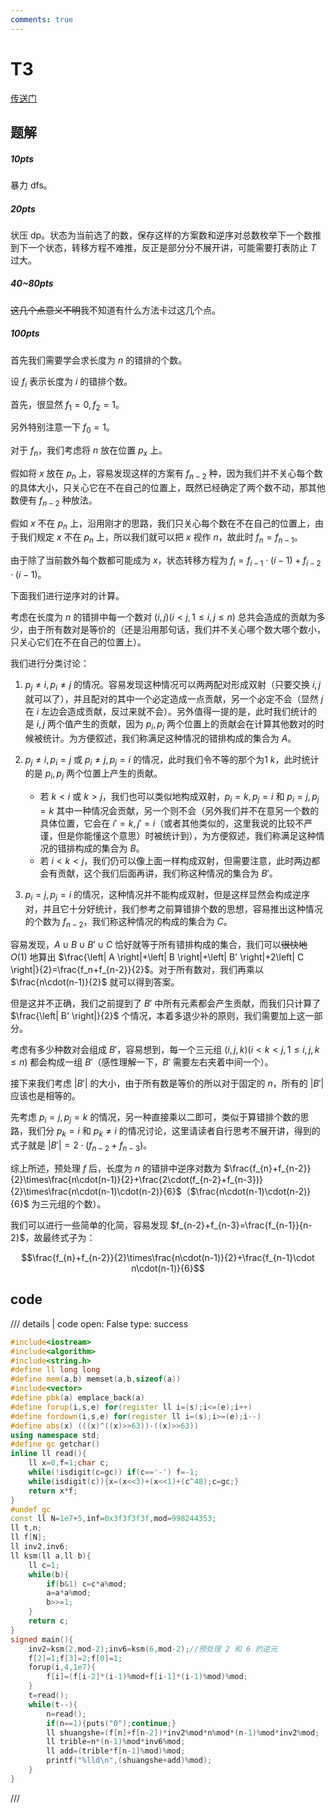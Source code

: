 ```yaml
---
comments: true
---
```


# T3
[传送门](https://local.cwoi.com.cn:8443/contest/C0217/problem/C)


## 题解
##### 10pts

暴力 dfs。

##### 20pts

状压 dp。状态为当前选了的数，保存这样的方案数和逆序对总数枚举下一个数推到下一个状态，转移方程不难推，反正是部分分不展开讲，可能需要打表防止 $T$ 过大。

##### 40~80pts

~~这几个点意义不明~~我不知道有什么方法卡过这几个点。

##### 100pts

首先我们需要学会求长度为 $n$ 的错排的个数。

设 $f_i$ 表示长度为 $i$ 的错排个数。

首先，很显然 $f_1=0,f_2=1$。

另外特别注意一下 $f_0=1$。

对于 $f_n$，我们考虑将 $n$ 放在位置 $p_x$ 上。

假如将 $x$ 放在 $p_n$ 上，容易发现这样的方案有 $f_{n-2}$ 种，因为我们并不关心每个数的具体大小，只关心它在不在自己的位置上，既然已经确定了两个数不动，那其他数便有 $f_{n-2}$ 种放法。

假如 $x$ 不在 $p_n$ 上，沿用刚才的思路，我们只关心每个数在不在自己的位置上，由于我们规定 $x$ 不在 $p_n$ 上，所以我们就可以把 $x$ 视作 $n$，故此时 $f_n=f_{n-1}$。

由于除了当前数外每个数都可能成为 $x$，状态转移方程为 $f_i=f_{i-1}\cdot(i-1)+f_{i-2}\cdot(i-1)$。

下面我们进行逆序对的计算。

考虑在长度为 $n$ 的错排中每一个数对 $(i,j)(i<j,1 \le i,j \le n)$ 总共会造成的贡献为多少，由于所有数对是等价的（还是沿用那句话，我们并不关心哪个数大哪个数小，只关心它们在不在自己的位置上）。

我们进行分类讨论：
1. $p_j\ne i,p_i \ne j$ 的情况。容易发现这种情况可以两两配对形成双射（只要交换 $i,j$ 就可以了），并且配对的其中一个必定造成一点贡献，另一个必定不会（显然 $j$ 在 $i$ 左边会造成贡献，反过来就不会）。另外值得一提的是，此时我们统计的是 $i,j$ 两个值产生的贡献，因为 $p_i,p_j$ 两个位置上的贡献会在计算其他数对的时候被统计。为方便叙述，我们称满足这种情况的错排构成的集合为 $A$。

1. $p_j \ne i,p_i = j$ 或 $p_i \ne j,p_j = i$ 的情况，此时我们令不等的那个为1 $k$，此时统计的是 $p_i,p_j$ 两个位置上产生的贡献。
	- 若 $k<i$ 或 $k>j$，我们也可以类似地构成双射，$p_i=k,p_j=i$ 和 $p_i=j,p_j=k$ 其中一种情况会贡献，另一个则不会（另外我们并不在意另一个数的具体位置，它会在 $i'=k,j'=i$（或者其他类似的，这里我说的比较不严谨，但是你能懂这个意思）时被统计到），为方便叙述，我们称满足这种情况的错排构成的集合为 $B$。
   - 若 $i < k < j$，我们仍可以像上面一样构成双射，但需要注意，此时两边都会有贡献，这个我们后面再讲，我们称这种情况的集合为 $B'$。
1. $p_i=j,p_j=i$ 的情况，这种情况并不能构成双射，但是这样显然会构成逆序对，并且它十分好统计，我们参考之前算错排个数的思想，容易推出这种情况的个数为 $f_{n-2}$，我们称这种情况的构成的集合为 $C$。

容易发现，$A \cup B \cup B' \cup C$ 恰好就等于所有错排构成的集合，我们可以~~很快地~~ $O(1)$ 地算出 $\frac{\left| A \right|+\left| B \right|+\left| B' \right|+2\left| C \right|}{2}=\frac{f_n+f_{n-2}}{2}$。对于所有数对，我们再乘以 $\frac{n\cdot(n-1)}{2}$ 就可以得到答案。

但是这并不正确，我们之前提到了 $B'$ 中所有元素都会产生贡献，而我们只计算了 $\frac{\left| B' \right|}{2}$ 个情况，本着多退少补的原则，我们需要加上这一部分。

考虑有多少种数对会组成 $B'$，容易想到，每一个三元组 $(i,j,k)(i < k < j ,1 \le i,j,k \le n)$ 都会构成一组 $B'$（感性理解一下，$B'$ 需要左右夹着中间一个）。

接下来我们考虑 $\left| B' \right|$ 的大小，由于所有数是等价的所以对于固定的 $n$，所有的 $\left| B' \right|$ 应该也是相等的。

先考虑 $p_i=j,p_j=k$ 的情况，另一种直接乘以二即可，类似于算错排个数的思路，我们分 $p_k=i$ 和 $p_k \ne i$ 的情况讨论，这里请读者自行思考不展开讲，得到的式子就是 $\left| B' \right| = 2 \cdot(f_{n-2}+f_{n-3})$。

综上所述，预处理 $f$ 后，长度为 $n$ 的错排中逆序对数为 $\frac{f_{n}+f_{n-2}}{2}\times\frac{n\cdot(n-1)}{2}+\frac{2\cdot(f_{n-2}+f_{n-3})}{2}\times\frac{n\cdot(n-1)\cdot(n-2)}{6}$（$\frac{n\cdot(n-1)\cdot(n-2)}{6}$ 为三元组的个数）。

我们可以进行一些简单的化简，容易发现 $f_{n-2}+f_{n-3}=\frac{f_{n-1}}{n-2}$，故最终式子为：

$$\frac{f_{n}+f_{n-2}}{2}\times\frac{n\cdot(n-1)}{2}+\frac{f_{n-1}\cdot n\cdot(n-1)}{6}$$

## code

/// details | code
    open: False
    type: success
```cpp
#include<iostream>
#include<algorithm>
#include<string.h>
#define ll long long
#define mem(a,b) memset(a,b,sizeof(a))
#include<vector>
#define pbk(a) emplace_back(a)
#define forup(i,s,e) for(register ll i=(s);i<=(e);i++)
#define fordown(i,s,e) for(register ll i=(s);i>=(e);i--)
#define abs(x) (((x)^((x)>>63))-((x)>>63))
using namespace std;
#define gc getchar()
inline ll read(){
    ll x=0,f=1;char c;
    while(!isdigit(c=gc)) if(c=='-') f=-1;
    while(isdigit(c)){x=(x<<3)+(x<<1)+(c^48);c=gc;}
    return x*f;
}
#undef gc
const ll N=1e7+5,inf=0x3f3f3f3f,mod=998244353;
ll t,n;
ll f[N];
ll inv2,inv6;
ll ksm(ll a,ll b){
	ll c=1;
	while(b){
		if(b&1) c=c*a%mod;
		a=a*a%mod;
		b>>=1;
	}
	return c;
}
signed main(){
	inv2=ksm(2,mod-2);inv6=ksm(6,mod-2);//预处理 2 和 6 的逆元
	f[2]=1;f[3]=2;f[0]=1;
	forup(i,4,1e7){
		f[i]=(f[i-2]*(i-1)%mod+f[i-1]*(i-1)%mod)%mod;
	}
	t=read();
	while(t--){
		n=read();
		if(n==1){puts("0");continue;}
		ll shuangshe=(f[n]+f[n-2])*inv2%mod*n%mod*(n-1)%mod*inv2%mod;
		ll trible=n*(n-1)%mod*inv6%mod;
		ll add=(trible*f[n-1]%mod)%mod;
		printf("%lld\n",(shuangshe+add)%mod);
	}
}
```
///